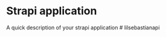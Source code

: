 # Strapi application

A quick description of your strapi application
#   l i l s e b a s t i a n a p i  
 